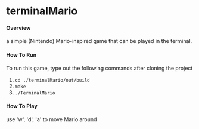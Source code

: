 # terminalMario

#### Overview 
a simple (Nintendo) Mario-inspired game that can be played in the terminal. 


#### How To Run
To run this game, type out the following commands after cloning the project 

1. ```cd ./terminalMario/out/build ```
2. ```make ```
3. ```./TerminalMario ```

#### How To Play
use 'w', 'd', 'a' to move Mario around 

